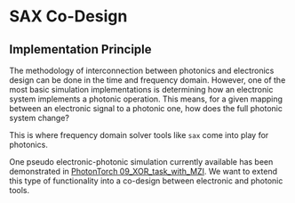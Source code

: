 # SAX Co-Design

## Implementation Principle

The methodology of interconnection between photonics and electronics design can be done in the time and frequency domain. However, one of the most basic simulation implementations is determining how an electronic system implements a photonic operation. This means, for a given mapping between an electronic signal to a photonic one, how does the full photonic system change?

This is where frequency domain solver tools like `sax` come into play for photonics.

One pseudo electronic-photonic simulation currently available has been demonstrated in [PhotonTorch 09_XOR_task_with_MZI](https://docs.photontorch.com/examples/09_XOR_task_with_MZI.html). We want to extend this type of functionality into a co-design between electronic and photonic tools.
